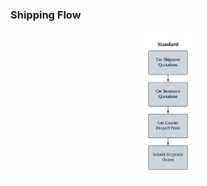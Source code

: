 ### Shipping Flow
<p align="center">
<img src="/5.Pictures/standard.png" alt="standard flow" style="width:20%; margin:0; padding:0;">
</p>
